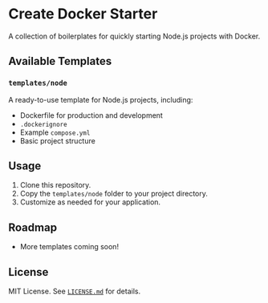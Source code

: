# Create Docker Starter

A collection of boilerplates for quickly starting Node.js projects with Docker.

## Available Templates

### `templates/node`

A ready-to-use template for Node.js projects, including:

- Dockerfile for production and development
- `.dockerignore`
- Example `compose.yml`
- Basic project structure

## Usage

1. Clone this repository.
2. Copy the `templates/node` folder to your project directory.
3. Customize as needed for your application.

## Roadmap

- More templates coming soon!

## License

MIT License. See [`LICENSE.md`](LICENSE.md) for details.
